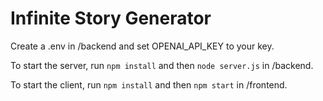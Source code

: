 # Infinite Story Generator

Create a .env in /backend and set OPENAI_API_KEY to your key. 

To start the server, run ```npm install``` and then ```node server.js``` in /backend.

To start the client, run ```npm install``` and then ```npm start``` in /frontend. 
